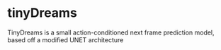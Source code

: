 # tinyDreams
TinyDreams is a small action-conditioned next frame prediction model, based off a modified UNET architecture 
